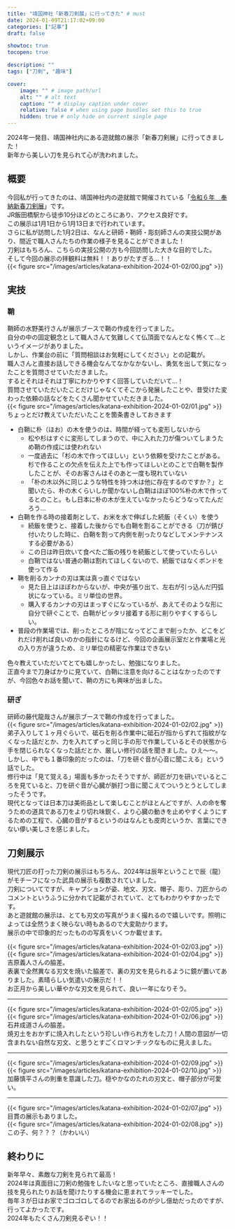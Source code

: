 ```yaml
---
title: "靖国神社「新春刀剣展」に行ってきた" # must
date: 2024-01-09T21:17:02+09:00
categories: ["記事"]
draft: false

showtoc: true
tocopen: true

description: ""
tags: ["刀剣", "趣味"]

cover: 
    image: "" # image path/url
    alt: "" # alt text
    caption: "" # display caption under cover
    relative: false # when using page bundles set this to true
    hidden: true # only hide on current single page
---
```


2024年一発目、靖国神社内にある遊就館の展示「新春刀剣展」に行ってきました！  
新年から美しい刀を見られて心が洗われました。  

## 概要
今回私が行ってきたのは、靖国神社内の遊就館で開催されている「[令和６年　奉納新春刀剣展](https://www.yasukuni.or.jp/yusyukan/news_detail.html?id=511)」です。  
JR飯田橋駅から徒歩10分ほどのところにあり、アクセス良好です。  
この展示は1月1日から1月13日まで行われています。  
さらに私が訪問した1月2日は、なんと研師・鞘師・彫刻師さんの実技公開があり、間近で職人さんたちの作業の様子を見ることができました！  
刀剣はもちろん、こちらの実技公開の方も今回訪問した大きな目的でした。  
そして今回の展示の拝観料は無料！！ありがたすぎる...！！  
{{< figure src="/images/articles/katana-exhibition-2024-01-02/00.jpg" >}}  

## 実技
### 鞘
鞘師の水野美行さんが展示ブースで鞘の作成を行ってました。  
自分の中の固定観念として職人さんて気難しくて仏頂面でなんとなく怖くて...というイメージがありました。  
しかし、作業台の前に「質問相談はお気軽にしてください」との記載が。  
職人さんと直接お話しできる機会なんてなかなかないし、勇気を出して気になったことを質問させていただきました。  
するとそれはそれは丁寧にわかりやすく回答していただいて...！  
質問させていただいたことだけじゃなくてそこから発展したことや、昔受けた変わった依頼の話などをたくさん聞かせていただきました。  
{{< figure src="/images/articles/katana-exhibition-2024-01-02/01.jpg" >}} 
ちょっとだけ教えていただいたことを箇条書きしておきます  
- 白鞘に朴（ほお）の木を使うのは、時間が経っても変形しないから
  - 松や杉はすぐに変形してしまうので、中に入れた刀が傷ついてしまうため鞘の作成には使われない
  - 一度過去に「杉の木で作ってほしい」という依頼を受けたことがある。杉で作ることの欠点を伝えた上でも作ってほしいとのことで白鞘を製作したことが、そのお客さんはそのあと一度も現れていない
  - 「朴の木以外に同じような特性を持つ木は他に存在するのですか？」と聞いたら、朴の木くらいしか聞かないし白鞘はほぼ100%朴の木で作ってるとのこと。もし日本に朴の木が生えていなかったらどうなってたんだろう...
- 白鞘を作る時の接着剤として、お米を水で伸ばした続飯（そくい）を使う
  - 続飯を使うと、接着した後からでも白鞘を割ることができる（刀が錆び付いたりした時に、白鞘を割って内側を削ったりなどしてメンテナンスする必要がある）
  - この日は昨日炊いて食べたご飯の残りを続飯として使っていたらしい
  - 白鞘ではない普通の鞘は割れてほしくないので、続飯ではなくボンドを使って作る
- 鞘を削るカンナの刃は実は真っ直ぐではない
  - 見た目上はほぼわからないが、中央が張り出て、左右が引っ込んだ円弧状になっている。ミリ単位の世界。
  - 購入するカンナの刃はまっすぐになっているが、あえてそのような形に自分で研ぐことで、白鞘がピッタリ接着する形に削りやすくするらしい。
- 普段の作業場では、削ったところが陰になってどこまで削ったか、どこをどれだけ削れば良いのかの指針になるけど、今回の企画展示室だと作業場と光の入り方が違うため、ミリ単位の精密な作業はできない  

色々教えていただいてとても嬉しかったし、勉強になりました。  
正直今まで刀身ばかりに見ていて、白鞘に注意を向けることはなかったのですが、今回色々お話を聞いて、鞘の方にも興味が出ました。  

### 研ぎ
研師の藤代龍哉さんが展示ブースで鞘の作成を行ってました。  
{{< figure src="/images/articles/katana-exhibition-2024-01-02/02.jpg" >}} 
弟子入りして１ヶ月ぐらいで、砥石を削る作業中に砥石が指からずれて指紋がなくなった話だとか、力を入れてずっと同じ手の形で作業しているとその状態から手を閉じられなくなった話だとか、厳しい修行の話を聞きました。ひえ〜〜。  
しかし、中でも１番印象的だったのは、「刀を研ぐ音が心音に聞こえる」という話でした。  
修行中は「見て覚える」場面も多かったそうですが、師匠が刀を研いでいるところを見ていると、刀を研ぐ音が心臓が脈打つ音に聞こえてついうとうとしてしまったそうです。  
現代となっては日本刀は美術品として楽しむことがほとんどですが、人の命を奪うための道具である刀をより切れ味鋭く、より心臓の動きを止めやすくようにするための工程で、心臓の音がするというのはなんとも皮肉というか、言葉にできない儚い美しさを感じました。  

## 刀剣展示
現代刀匠の打った刀剣の展示はもちろん、2024年は辰年ということで辰（龍）がモチーフになった武具の展示も複数されていました。  
刀剣についてですが、キャプションが姿、地文、刃文、帽子、彫り、刀匠からのコメントというふうに分かれて記載がされていて、とてもわかりやすかったです。  
あと遊就館の展示は、とても刃文の写真がうまく撮れるので嬉しいです。照明によっては全然うまく映らない時もあるので大変助かります。  
展示の中で印象的だったものの写真をいくつか載せます。  

{{< figure src="/images/articles/katana-exhibition-2024-01-02/03.jpg" >}} 
{{< figure src="/images/articles/katana-exhibition-2024-01-02/04.jpg" >}} 
吉原義人さんの脇差。  
表裏で全然異なる刃文を焼いた脇差で、裏の刃文を見られるように鏡が置いてありました。素晴らしい気遣いの展示だ！！  
お正月から美しい華やかな刃文を見られて、良い一年になりそう。 

---

{{< figure src="/images/articles/katana-exhibition-2024-01-02/05.jpg" >}} 
{{< figure src="/images/articles/katana-exhibition-2024-01-02/06.jpg" >}} 
石井成道さんの脇差。  
焼刃土をおかずに焼入れしたという珍しい作られ方をした刀！人間の意図が一切含まれない自然な刃文、と思うとすごくロマンチックなものに見えました。  

---

{{< figure src="/images/articles/katana-exhibition-2024-01-02/09.jpg" >}} 
{{< figure src="/images/articles/katana-exhibition-2024-01-02/10.jpg" >}} 
加藤慎平さんの則重を意識した刀。穏やかなのたれの刃文と、帽子部分が可愛い。  

---

{{< figure src="/images/articles/katana-exhibition-2024-01-02/07.jpg" >}} 
目貫の展示もありました。  
{{< figure src="/images/articles/katana-exhibition-2024-01-02/08.jpg" >}} 
この子、何？？？（かわいい）  

## 終わりに
新年早々、素敵な刀剣を見られて最高！  
2024年は真面目に刀剣の勉強をしたいなと思っていたところ、直接職人さんの技を見られたりお話を聞けたりする機会に恵まれてラッキーでした。  
毎年３が日はお家でゴロゴロしてるのでお家出るのが少し億劫だったのですが、行ってよかったです。  
2024年もたくさん刀剣見るぞい！！  
